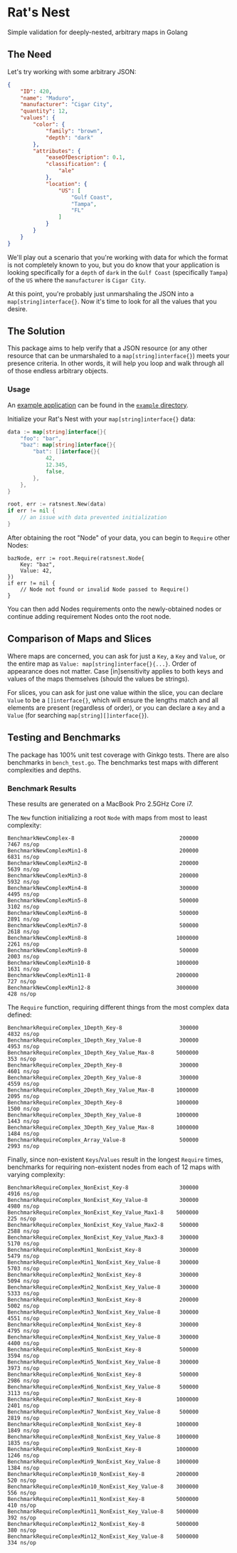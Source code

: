 # Rat's Nest
Simple validation for deeply-nested, arbitrary maps in Golang

## The Need

Let's try working with some arbitrary JSON:

```json
{
	"ID": 420,
	"name": "Maduro",
	"manufacturer": "Cigar City",
	"quantity": 12,
	"values": {
		"color": {
			"family": "brown",
			"depth": "dark"
		},
		"attributes": {
			"easeOfDescription": 0.1,
			"classification": {
				"ale"
			},
			"location": {
				"US": [
					"Gulf Coast",
					"Tampa",
					"FL"
				]
			}
		}
	}
}

```

We'll play out a scenario that you're working with data for which the format is not completely known to you, but you do
know that your application is looking specifically for a `depth` of `dark` in the `Gulf Coast` (specifically `Tampa`)
of the `US` where the `manufacturer` is `Cigar City`.

At this point, you're probably just unmarshaling the JSON into a `map[string]interface{}`. Now it's time to look for
all the values that you desire.

## The Solution

This package aims to help verify that a JSON resource (or any other resource that can be unmarshaled to a 
`map[string]interface{}`) meets your presence criteria. In other words, it will help you loop and walk
through all of those endless arbitrary objects.

### Usage

An [example application](https://github.com/powerchordinc/ratsnest/blob/master/example/main.go) can be found in the [`example` directory](https://github.com/powerchordinc/ratsnest/tree/master/example).

Initialize your Rat's Nest with your `map[string]interface{}` data:

```go
data := map[string]interface{}{
	"foo": "bar",
	"baz": map[string]interface{}{
		"bat": []interface{}{
			42,
			12.345,
			false,
		},
	},
}

root, err := ratsnest.New(data)
if err != nil {
	// an issue with data prevented initialization
}
```

After obtaining the root "Node" of your data, you can begin to `Require` other Nodes:

```
bazNode, err := root.Require(ratsnest.Node{
	Key: "baz",
	Value: 42,
})
if err != nil {
	// Node not found or invalid Node passed to Require()
}
```

You can then add Nodes requirements onto the newly-obtained nodes or continue adding requirement Nodes onto the root node.

## Comparison of Maps and Slices

Where maps are concerned, you can ask for just a `Key`, a `Key` and `Value`, or the entire map as `Value: map[string]interface{}{...}`. Order of appearance does not matter. Case [in]sensitivity applies to both keys and values of the maps themselves (should the values be strings).

For slices, you can ask for just one value within the slice, you can declare `Value` to be a `[]interface{}`, which will ensure the lengths match and all elements are present (regardless of order), or you can declare a `Key` and a `Value` (for searching `map[string][]interface{}`).

## Testing and Benchmarks

The package has 100% unit test coverage with Ginkgo tests. There are also benchmarks in `bench_test.go`. The benchmarks test maps with different complexities and depths.

### Benchmark Results

These results are generated on a MacBook Pro 2.5GHz Core i7.

The `New` function initializing a root `Node` with maps from most to least complexity:

```
BenchmarkNewComplex-8                            	  200000	      7467 ns/op
BenchmarkNewComplexMin1-8                        	  200000	      6831 ns/op
BenchmarkNewComplexMin2-8                        	  200000	      5639 ns/op
BenchmarkNewComplexMin3-8                        	  200000	      5932 ns/op
BenchmarkNewComplexMin4-8                        	  300000	      4495 ns/op
BenchmarkNewComplexMin5-8                        	  500000	      3102 ns/op
BenchmarkNewComplexMin6-8                        	  500000	      2891 ns/op
BenchmarkNewComplexMin7-8                        	  500000	      2618 ns/op
BenchmarkNewComplexMin8-8                        	 1000000	      2261 ns/op
BenchmarkNewComplexMin9-8                        	  500000	      2003 ns/op
BenchmarkNewComplexMin10-8                       	 1000000	      1631 ns/op
BenchmarkNewComplexMin11-8                       	 2000000	       727 ns/op
BenchmarkNewComplexMin12-8                       	 3000000	       428 ns/op
```

The `Require` function, requiring different things from the most complex data defined:

```
BenchmarkRequireComplex_1Depth_Key-8             	  300000	      4832 ns/op
BenchmarkRequireComplex_1Depth_Key_Value-8       	  300000	      4953 ns/op
BenchmarkRequireComplex_1Depth_Key_Value_Max-8   	 5000000	       353 ns/op
BenchmarkRequireComplex_2Depth_Key-8             	  300000	      4601 ns/op
BenchmarkRequireComplex_2Depth_Key_Value-8       	  300000	      4559 ns/op
BenchmarkRequireComplex_2Depth_Key_Value_Max-8   	 1000000	      2095 ns/op
BenchmarkRequireComplex_3Depth_Key-8             	 1000000	      1500 ns/op
BenchmarkRequireComplex_3Depth_Key_Value-8       	 1000000	      1443 ns/op
BenchmarkRequireComplex_3Depth_Key_Value_Max-8   	 1000000	      1484 ns/op
BenchmarkRequireComplex_Array_Value-8            	  500000	      2993 ns/op
```

Finally, since non-existent `Keys`/`Values` result in the longest `Require` times, benchmarks for requiring non-existent nodes from each of 12 maps with varying complexity:

```
BenchmarkRequireComplex_NonExist_Key-8           	  300000	      4916 ns/op
BenchmarkRequireComplex_NonExist_Key_Value-8     	  300000	      4980 ns/op
BenchmarkRequireComplex_NonExist_Key_Value_Max1-8	 5000000	       225 ns/op
BenchmarkRequireComplex_NonExist_Key_Value_Max2-8	  500000	      2588 ns/op
BenchmarkRequireComplex_NonExist_Key_Value_Max3-8	  300000	      5170 ns/op
BenchmarkRequireComplexMin1_NonExist_Key-8       	  300000	      5479 ns/op
BenchmarkRequireComplexMin1_NonExist_Key_Value-8 	  300000	      5703 ns/op
BenchmarkRequireComplexMin2_NonExist_Key-8       	  300000	      5094 ns/op
BenchmarkRequireComplexMin2_NonExist_Key_Value-8 	  300000	      5333 ns/op
BenchmarkRequireComplexMin3_NonExist_Key-8       	  200000	      5002 ns/op
BenchmarkRequireComplexMin3_NonExist_Key_Value-8 	  300000	      4551 ns/op
BenchmarkRequireComplexMin4_NonExist_Key-8       	  300000	      4795 ns/op
BenchmarkRequireComplexMin4_NonExist_Key_Value-8 	  300000	      4400 ns/op
BenchmarkRequireComplexMin5_NonExist_Key-8       	  500000	      3594 ns/op
BenchmarkRequireComplexMin5_NonExist_Key_Value-8 	  300000	      3973 ns/op
BenchmarkRequireComplexMin6_NonExist_Key-8       	  500000	      2986 ns/op
BenchmarkRequireComplexMin6_NonExist_Key_Value-8 	  500000	      3113 ns/op
BenchmarkRequireComplexMin7_NonExist_Key-8       	 1000000	      2401 ns/op
BenchmarkRequireComplexMin7_NonExist_Key_Value-8 	  500000	      2819 ns/op
BenchmarkRequireComplexMin8_NonExist_Key-8       	 1000000	      1849 ns/op
BenchmarkRequireComplexMin8_NonExist_Key_Value-8 	 1000000	      1835 ns/op
BenchmarkRequireComplexMin9_NonExist_Key-8       	 1000000	      1246 ns/op
BenchmarkRequireComplexMin9_NonExist_Key_Value-8 	 1000000	      1384 ns/op
BenchmarkRequireComplexMin10_NonExist_Key-8      	 2000000	       520 ns/op
BenchmarkRequireComplexMin10_NonExist_Key_Value-8	 3000000	       556 ns/op
BenchmarkRequireComplexMin11_NonExist_Key-8      	 5000000	       410 ns/op
BenchmarkRequireComplexMin11_NonExist_Key_Value-8	 5000000	       392 ns/op
BenchmarkRequireComplexMin12_NonExist_Key-8      	 5000000	       380 ns/op
BenchmarkRequireComplexMin12_NonExist_Key_Value-8	 5000000	       334 ns/op
```